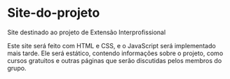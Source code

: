 # Site-do-projeto
Site destinado ao projeto de Extensão Interprofissional

Este site será feito com HTML e CSS, e o JavaScript será implementado mais tarde. Ele será estático, contendo informações sobre o projeto, como cursos gratuitos e outras páginas que serão discutidas pelos membros do grupo.